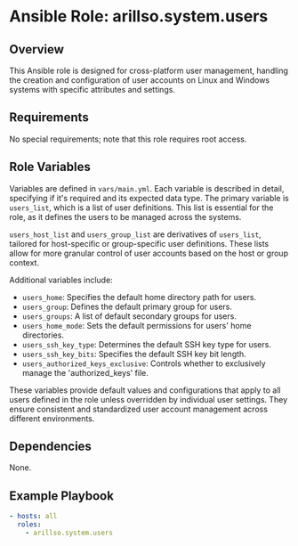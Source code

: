 # Ansible Role: arillso.system.users

## Overview

This Ansible role is designed for cross-platform user management, handling the creation and configuration of
user accounts on Linux and Windows systems with specific attributes and settings.

## Requirements

No special requirements; note that this role requires root access.

## Role Variables

Variables are defined in `vars/main.yml`. Each variable is described in detail, specifying if it's required and its expected data type.
The primary variable is `users_list`, which is a list of user definitions. This list is essential for the role,
as it defines the users to be managed across the systems.

`users_host_list` and `users_group_list` are derivatives of `users_list`, tailored for host-specific or group-specific user definitions.
These lists allow for more granular control of user accounts based on the host or group context.

Additional variables include:

- `users_home`: Specifies the default home directory path for users.
- `users_group`: Defines the default primary group for users.
- `users_groups`: A list of default secondary groups for users.
- `users_home_mode`: Sets the default permissions for users' home directories.
- `users_ssh_key_type`: Determines the default SSH key type for users.
- `users_ssh_key_bits`: Specifies the default SSH key bit length.
- `users_authorized_keys_exclusive`: Controls whether to exclusively manage the 'authorized_keys' file.

These variables provide default values and configurations that apply to all users defined in the role unless overridden by individual user settings.
They ensure consistent and standardized user account management across different environments.

## Dependencies

None.

## Example Playbook

```yaml
- hosts: all
  roles:
    - arillso.system.users
